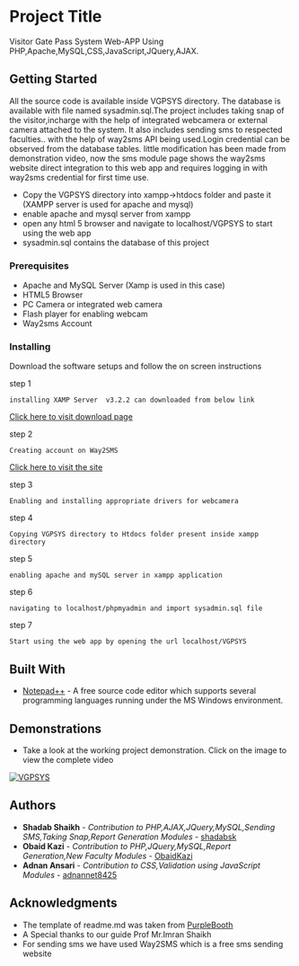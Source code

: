 # Project Title
Visitor Gate Pass System Web-APP Using PHP,Apache,MySQL,CSS,JavaScript,JQuery,AJAX. 

## Getting Started
All the source code is available inside VGPSYS directory. The database is available with file named sysadmin.sql.The project includes taking snap of the visitor,incharge with the help of integrated webcamera or external camera attached to the system. It also includes sending sms to respected faculties.. with the help of way2sms API being used.Login credential can be observed from the database tables.
little modification has been made from demonstration video, now the sms module page shows the way2sms website direct integration to this web app and requires logging in with way2sms credential for first time use.
* Copy the VGPSYS directory into xampp->htdocs folder and paste it (XAMPP server is used for apache and mysql)
* enable apache and mysql server from xampp
* open any html 5 browser and navigate to localhost/VGPSYS to start using the web app
* sysadmin.sql contains the database of this project


### Prerequisites

* Apache and MySQL Server (Xamp is used in this case)
* HTML5 Browser
* PC Camera or integrated web camera
* Flash player for enabling webcam
* Way2sms Account

### Installing

Download the software setups and follow the on screen instructions

step 1

```
installing XAMP Server  v3.2.2 can downloaded from below link
```
[Click here to visit download page](https://sourceforge.net/projects/xampp/files/XAMPP%20Windows/5.6.21/)

step 2

```
Creating account on Way2SMS
```
[Click here to visit the site](http://www.way2sms.com/)


step 3

```
Enabling and installing appropriate drivers for webcamera
```

step 4

```
Copying VGPSYS directory to Htdocs folder present inside xampp directory
```

step 5

```
enabling apache and mySQL server in xampp application
```

step 6
```
navigating to localhost/phpmyadmin and import sysadmin.sql file
```

step 7
```
Start using the web app by opening the url localhost/VGPSYS
```

## Built With

* [Notepad++](https://notepad-plus-plus.org/download/v7.6.1.html) - A free source code editor which supports several programming languages running under the MS Windows environment.


## Demonstrations

* Take a look at the working project demonstration. Click on the image to view the complete video


[![VGPSYS](https://i.ytimg.com/vi/EegmfejhA88/maxresdefault.jpg)](https://youtu.be/EegmfejhA88)


## Authors

* **Shadab Shaikh** - *Contribution to PHP,AJAX,JQuery,MySQL,Sending SMS,Taking Snap,Report Generation Modules* - [shadabsk](https://github.com/shadabsk) 
* **Obaid Kazi** 	- *Contribution to PHP,JQuery,MySQL,Report Generation,New Faculty Modules* - [ObaidKazi](https://github.com/ObaidKazi)
* **Adnan Ansari** 	- *Contribution to CSS,Validation using JavaScript Modules* - [adnannet8425](https://github.com/adnannet8425)


## Acknowledgments

* The template of readme.md was taken from [PurpleBooth](https://github.com/PurpleBooth)
* A Special thanks to our guide Prof Mr.Imran Shaikh
* For sending sms we have used Way2SMS which is a free sms sending website


